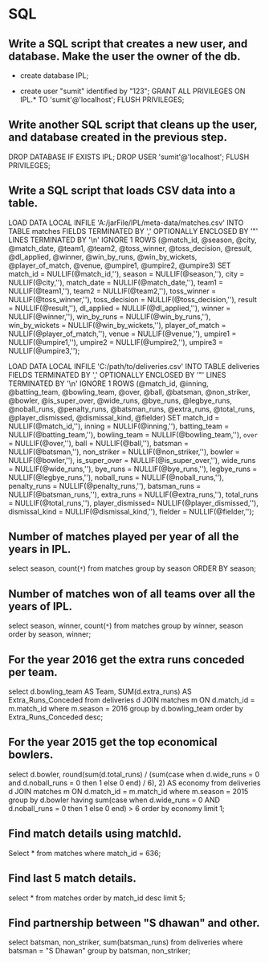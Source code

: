 # SQL

## Write a SQL script that creates a new user, and database. Make the user the owner of the db.

* create database IPL;

* create user "sumit" identified by "123";
  GRANT ALL PRIVILEGES ON IPL.* TO 'sumit'@'localhost';
  FLUSH PRIVILEGES;

## Write another SQL script that cleans up the user, and database created in the previous step.

DROP DATABASE IF EXISTS IPL;
DROP USER 'sumit'@'localhost';
FLUSH PRIVILEGES;

## Write a SQL script that loads CSV data into a table.

LOAD DATA LOCAL INFILE 'A:/jarFile/IPL/meta-data/matches.csv'
INTO TABLE matches
FIELDS TERMINATED BY ',' 
OPTIONALLY ENCLOSED BY '"'
LINES TERMINATED BY '\n'
IGNORE 1 ROWS
(@match_id, @season, @city, @match_date, @team1, @team2, @toss_winner, @toss_decision,
 @result, @dl_applied, @winner, @win_by_runs, @win_by_wickets, @player_of_match,
 @venue, @umpire1, @umpire2, @umpire3)
SET
match_id        = NULLIF(@match_id,''),
season          = NULLIF(@season,''),
city            = NULLIF(@city,''),
match_date      = NULLIF(@match_date,''),
team1           = NULLIF(@team1,''),
team2           = NULLIF(@team2,''),
toss_winner     = NULLIF(@toss_winner,''),
toss_decision   = NULLIF(@toss_decision,''),
result          = NULLIF(@result,''),
dl_applied      = NULLIF(@dl_applied,''),
winner          = NULLIF(@winner,''),
win_by_runs     = NULLIF(@win_by_runs,''),
win_by_wickets  = NULLIF(@win_by_wickets,''),
player_of_match = NULLIF(@player_of_match,''),
venue           = NULLIF(@venue,''),
umpire1         = NULLIF(@umpire1,''),
umpire2         = NULLIF(@umpire2,''),
umpire3         = NULLIF(@umpire3,'');


LOAD DATA LOCAL INFILE 'C:/path/to/deliveries.csv'
INTO TABLE deliveries
FIELDS TERMINATED BY ',' 
OPTIONALLY ENCLOSED BY '"'
LINES TERMINATED BY '\n'
IGNORE 1 ROWS
(@match_id, @inning, @batting_team, @bowling_team, @over, @ball,
 @batsman, @non_striker, @bowler, @is_super_over, @wide_runs, @bye_runs,
 @legbye_runs, @noball_runs, @penalty_runs, @batsman_runs, @extra_runs,
 @total_runs, @player_dismissed, @dismissal_kind, @fielder)
SET
match_id        = NULLIF(@match_id,''),
inning          = NULLIF(@inning,''),
batting_team    = NULLIF(@batting_team,''),
bowling_team    = NULLIF(@bowling_team,''),
`over`          = NULLIF(@over,''),
ball            = NULLIF(@ball,''),
batsman         = NULLIF(@batsman,''),
non_striker     = NULLIF(@non_striker,''),
bowler          = NULLIF(@bowler,''),
is_super_over   = NULLIF(@is_super_over,''),
wide_runs       = NULLIF(@wide_runs,''),
bye_runs        = NULLIF(@bye_runs,''),
legbye_runs     = NULLIF(@legbye_runs,''),
noball_runs     = NULLIF(@noball_runs,''),
penalty_runs    = NULLIF(@penalty_runs,''),
batsman_runs    = NULLIF(@batsman_runs,''),
extra_runs      = NULLIF(@extra_runs,''),
total_runs      = NULLIF(@total_runs,''),
player_dismissed= NULLIF(@player_dismissed,''),
dismissal_kind  = NULLIF(@dismissal_kind,''),
fielder         = NULLIF(@fielder,'');

## Number of matches played per year of all the years in IPL.

select season, count(`*`) from matches group by season ORDER BY season;

## Number of matches won of all teams over all the years of IPL.

select season, winner, count(`*`) from matches group by winner, season order by season, winner;

## For the year 2016 get the extra runs conceded per team.

select d.bowling_team AS Team, SUM(d.extra_runs) AS Extra_Runs_Conceded from deliveries d
JOIN matches m ON d.match_id = m.match_id where m.season = 2016
group by d.bowling_team order by Extra_Runs_Conceded desc;

## For the year 2015 get the top economical bowlers.

select d.bowler, round(sum(d.total_runs) / (sum(case when d.wide_runs = 0 and d.noball_runs = 0 then 1 else 0 end) / 6), 2) AS economy from deliveries d
JOIN matches m ON d.match_id = m.match_id where m.season = 2015 group by d.bowler having sum(case when d.wide_runs = 0 AND d.noball_runs = 0 then 1 else 0 end) > 6
order by economy limit 1;

## Find match details using matchId.

Select * from matches where match_id = 636;

## Find last 5 match details.

select * from matches order by match_id desc limit 5;

## Find partnership between "S dhawan" and other.

select batsman, non_striker, sum(batsman_runs) from deliveries where batsman = "S Dhawan" 
group by batsman, non_striker;